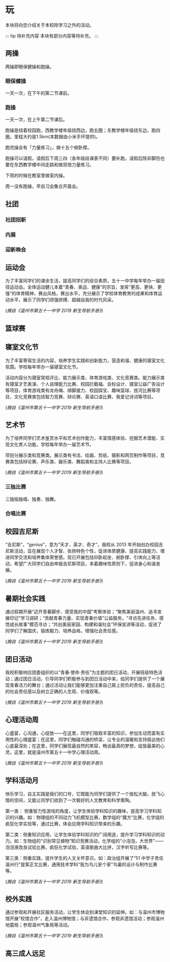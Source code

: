 # 玩

本块将向您介绍关于本校除学习之外的活动。

::: tip 待补充内容
本块有部分内容等待补充。
:::

## 两操

两操即眼保健操和跑操。

### 眼保健操

一天一次，在下午的第二节课前。

### 跑操

一天一次，在上午第二节课后。

跑操是绕着校园跑，西教学楼年级绕西边，跑五圈；东教学楼年级绕东边，跑四圈。里程大约是1.5km(本数据由小米手环提供)。

跑完操会有「力量练习」，做十五个俯卧撑。

跑操可以请假，请假后下周三四（各年级段课表不同）要补跑，请假后除非脚伤也要在东西教学楼中间走路和做双倍力量练习。

下雨的时候在教室里做室内操。

周一没有跑操，早自习会集合开晨会。

## 社团

### 社团招新

### 内展

### 迎新晚会

## 运动会

为了丰富同学们的课余生活，提高同学们的综合素质，五十一中学每年举办一届田径运动会。全体运动健儿本着“青春、奥运、健康”的宗旨，发挥“更高、更快、更强”的体育精神，赛出风格，赛出水平，充分展示了学校体育教育的成果和体育运动水平，展示了同学们顽强拼搏、超越自我的时代风采。

(_摘自《温州市第五十一中学 2019 新生导航手册》_)

## 篮球赛

## 寝室文化节

为了丰富寄宿生活的内容，培养学生实践和创新能力，营造和谐、健康的寝室文化氛围，学校每年举办一届寝室文化节。

活动内容分为寝室常规评比、能力展示类、体育游戏类、文化竞赛类。能力展示类有寝室才艺表演、个人自理能力比赛、校园拦截福、会标设计、寝室公益广告设计等项目，体育游戏类有龙舟绳、绑脚接力、校园探宝、趣味篮球、拔河比赛等项目，文化竞赛类包括智力竞赛、辩论赛、英语口语比赛、我爱记诗词等项目。

(_摘自《温州市第五十一中学 2019 新生导航手册》_)

## 艺术节

为了培养同学们艺术鉴赏水平和艺术创作能力，丰富情感体验、挖掘艺术潜能、实现文化育人功能，学校每年举办一届艺术节。

项目分展示类和竞赛类。展示类有书法、绘画、剪纸、摄影和网页制作等项目，竞赛类包括辩论赛、声乐类、器乐类、舞蹈类和主持人比赛等项目。

(_摘自《温州市第五十一中学 2019 新生导航手册》_)

### 三独比赛

三独指独唱、独奏、独舞。

### 合唱比赛

## 校园吉尼斯

“吉尼斯”，“genius”，意为“天才、英才、奇才”，我校从 2013 年开始创办校园吉尼斯活动，旨在展现个人才智、张扬特色个性，促进体质健康、提高实践能力、增进同学交流和培养集体荣誉感。现已开展包括仰卧起坐、俯卧撑、引体向上等活动，希望广大同学们自由申报吉尼斯项目，本着趣味性原则下，促进身心和谐发展。

(_摘自《温州市第五十一中学 2019 新生导航手册》_)

## 暑期社会实践

通过假期开展“迈开青春脚步、感受我的中国”考察体验；“聚焦美丽温州、追寻发展印记”学习调研；“贡献青春力量、实现青春价值”公益服务，“寻访先进任务、感悟成长故事”模范寻访；“共创美丽家园、构建和谐社会”环保宣讲等活动，促进了同学们了解国庆，锻炼毅力、培养品格，增强社会责任感。

(_摘自《温州市第五十一中学 2019 新生导航手册》_)

## 团日活动

我校积极响应团委组织的以“青春·使命·责任”为主题的团日活动，开展班级特色活动；通过团日活动，引导同学们积极参与到团日活动中来，给同学们提供了一个展现青春活力的舞台；通过活动让我们能够更加注重自己肩上担负的责任，提高自己的社会责任感以及树立正确的人生观、价值观等。

(_摘自《温州市第五十一中学 2019 新生导航手册》_)

## 心理活动周

心盛宴，心沟通，心绽放——在这里，同学们吸取丰富的知识，参加生动而富有实用性的心理盛宴；在这里，同学们触碰沟通的桥梁，让专业的温暖和支持抵达他们心底最深处；在这里，同学们展现最自然的笑容，畅谈最真的梦想，绽放最美的心灵。这里，就是温州市第五十一中学心理活动周。

(_摘自《温州市第五十一中学 2019 新生导航手册》_)

## 学科活动月

快乐学习，自主实践是我们的口号，它既能为同学们提供了一个放松大脑，放飞心情的空间，又能让同学们收到了一次极好的人文教育和科学熏陶。

第一类： 侧重智力性游戏的角度，让学生体验学科知识的趣味，提高学习学科知识的兴趣。如：物理组的不同动力飞机模型比赛，数学组的“魔方”比赛，化学组的疯狂化学实验等，通过比赛，体会应用学科知识带来的乐趣。

第二类：侧重知识应用，让学生体验学科知识的广阔用途，提升学习学科知识的动力。如：生物组的“识别常见植物”知识竞赛活动，化学组的“小泡泡，大世界”——泡泡液改良试验比赛，疯狂化学试验，英语歌曲大比拼，汉字听写比赛等。

第三类：侧重实践，提升学生的人文关怀意识。如：政治组开展了“51 中学子责任温州行”提案正文比赛，通用技术学科“我为鸟儿安个家”鸟巢的设计与制作比赛等。

(_摘自《温州市第五十一中学 2019 新生导航手册》_)

## 校外实践

通过参观和开展社区服务活动，让学生体会到课堂知识的延伸。如：与温州市博物馆开展“校馆合作”，走入温州博物馆；与非遗馆合作，参观非遗馆活动；参观温州地震局；参观温州气象局等活动。

(_摘自《温州市第五十一中学 2019 新生导航手册》_)

## 高三成人远足

